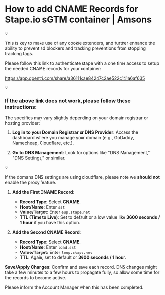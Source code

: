 # How to add CNAME Records for Stape.io sGTM container | Amsons

<aside>
💡

This is key to make use of any cookie extenders, and further enhance the ability to prevent ad blockers and tracking preventions from stopping tracking tags.

</aside>

Please follow this link to authenticate stape with a one time access to setup the needed CNAME records for your container:

https://app.goentri.com/share/a36111cae84247c2ae522c141a6af635

<aside>
💡

### If the above link does not work, please follow these instructions:

</aside>

The specifics may vary slightly depending on your domain registrar or hosting provider:

1. **Log in to your Domain Registrar or DNS Provider**: Access the dashboard where you manage your domain (e.g., GoDaddy, Namecheap, Cloudflare, etc.).

1. **Go to DNS Management**: Look for options like "DNS Management," "DNS Settings," or similar.

<aside>
💡

If the domans DNS settings are using cloudflare, please note we **should not** enable the proxy feature. 

</aside>

1. **Add the First CNAME Record**:
    - **Record Type**: Select **CNAME**.
    - **Host/Name**: Enter `sst`
    - **Value/Target**: Enter `eup.stape.net`
    - **TTL (Time to Live)**: Set to default or a low value like **3600 seconds / 1 hour** if you have this option.
    
2. **Add the Second CNAME Record**:
    - **Record Type**: Select **CNAME**.
    - **Host/Name**: Enter `load.sst`
    - **Value/Target**: Enter `leup.stape.net`
    - **TTL**: Again, set to default or **3600 seconds / 1 hour**.
    

**Save/Apply Changes**: Confirm and save each record. DNS changes might take a few minutes to a few hours to propagate fully, so allow some time for the records to become active.

Please inform the Account Manager when this has been completed.